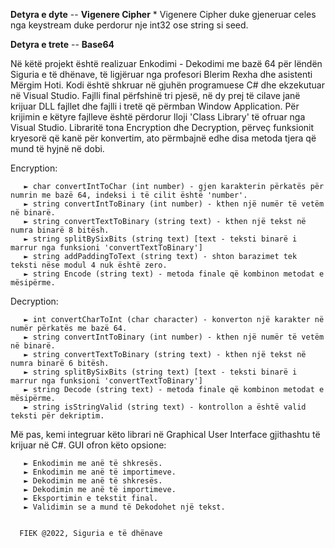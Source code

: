      
**Detyra e dyte** -- **Vigenere Cipher**
     * Vigenere Cipher duke gjeneruar celes nga keystream duke perdorur nje int32 ose string si seed.
     
**Detyra e trete** -- **Base64**

Në këtë projekt është realizuar Enkodimi - Dekodimi me bazë 64 për lëndën Siguria e të dhënave, të ligjëruar nga
profesori Blerim Rexha dhe asistenti Mërgim Hoti. Kodi është shkruar në gjuhën programuese C# dhe ekzekutuar në 
Visual Studio. Fajlli final përfshinë tri pjesë, në dy prej të cilave janë krijuar DLL fajllet dhe fajlli i tretë që përmban 
Window Application. Për krijimin e këtyre fajlleve është përdorur lloji 'Class Library' të ofruar nga Visual Studio.
Libraritë tona Encryption dhe Decryption, përveç funksionit kryesorë që kanë për konvertim, ato përmbajnë edhe disa
metoda tjera që mund të hyjnë në dobi.

Encryption:

       ► char convertIntToChar (int number) - gjen karakterin përkatës për numrin me bazë 64, indeksi i të cilit është 'number'.
       ► string convertIntToBinary (int number) - kthen një numër të vetëm në binarë.
       ► string convertTextToBinary (string text) - kthen një tekst në numra binarë 8 bitësh.
       ► string splitBySixBits (string text) [text - teksti binarë i marrur nga funksioni 'convertTextToBinary']
       ► string addPaddingToText (string text) - shton barazimet tek teksti nëse modul 4 nuk është zero.
       ► string Encode (string text) - metoda finale që kombinon metodat e mësipërme.
Decryption:

       ► int convertCharToInt (char character) - konverton një karakter në numër përkatës me bazë 64.
       ► string convertIntToBinary (int number) - kthen një numër të vetëm në binarë.
       ► string convertTextToBinary (string text) - kthen një tekst në numra binarë 6 bitësh.
       ► string splitBySixBits (string text) [text - teksti binarë i marrur nga funksioni 'convertTextToBinary']
       ► string Decode (string text) - metoda finale që kombinon metodat e mësipërme.
       ► string isStringValid (string text) - kontrollon a është valid teksti për dekriptim.
Më pas, kemi integruar këto librari në Graphical User Interface gjithashtu të krijuar në C#. GUI ofron këto opsione:

       ► Enkodimin me anë të shkresës.
       ► Enkodimin me anë të importimeve.
       ► Dekodimin me anë të shkresës.
       ► Dekodimin me anë të importimeve.
       ► Eksportimin e tekstit final.
       ► Validimin se a mund të Dekodohet një tekst.
       
      
      FIEK @2022, Siguria e të dhënave

